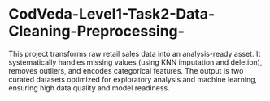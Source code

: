 # CodVeda-Level1-Task2-Data-Cleaning-Preprocessing-
This project transforms raw retail sales data into an analysis-ready asset. It systematically handles missing values (using KNN imputation and deletion), removes outliers, and encodes categorical features. The output is two curated datasets optimized for exploratory analysis and machine learning, ensuring high data quality and model readiness.
